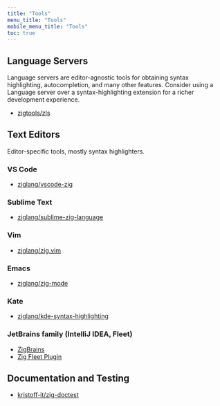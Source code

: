 ```yaml
---
title: "Tools"
menu_title: "Tools"
mobile_menu_title: "Tools"
toc: true
---
```


## Language Servers
Language servers are editor-agnostic tools for obtaining syntax highlighting, autocompletion, and many other features. Consider using a Language server over a syntax-highlighting extension for a richer development experience.

- [zigtools/zls](https://github.com/zigtools/zls)

## Text Editors
Editor-specific tools, mostly syntax highlighters. 

### VS Code
- [ziglang/vscode-zig](https://github.com/ziglang/vscode-zig)

### Sublime Text
- [ziglang/sublime-zig-language](https://github.com/ziglang/sublime-zig-language)

### Vim
- [ziglang/zig.vim](https://github.com/ziglang/zig.vim)

### Emacs
- [ziglang/zig-mode](https://github.com/ziglang/zig-mode)

### Kate
- [ziglang/kde-syntax-highlighting](https://github.com/ziglang/kde-syntax-highlighting)

### JetBrains family (IntelliJ IDEA, Fleet)
- [ZigBrains](https://plugins.jetbrains.com/plugin/22456-zigbrains)
- [Zig Fleet Plugin](https://plugins.jetbrains.com/plugin/26070-zig)


## Documentation and Testing
- [kristoff-it/zig-doctest](https://github.com/kristoff-it/zig-doctest)

